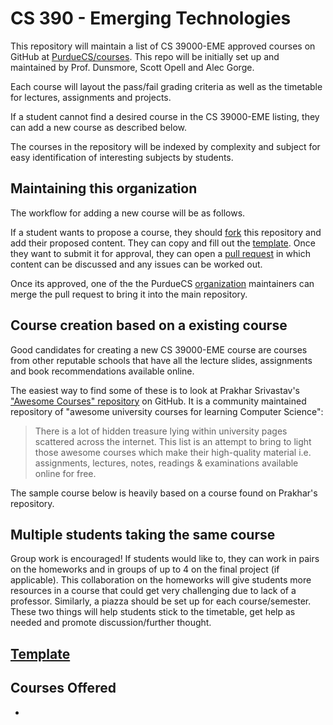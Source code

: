 # CS 390 - Emerging Technologies

This repository will maintain a list of CS 39000-EME approved courses on GitHub at [PurdueCS/courses](https://github.com/purduecs/courses). This repo will be initially set up and maintained by Prof. Dunsmore, Scott Opell and Alec Gorge.

Each course will layout the pass/fail grading criteria as well as the timetable for lectures, assignments and projects.

If a student cannot find a desired course in the CS 39000-EME listing, they can add a new course as described below.

The courses in the repository will be indexed by complexity and subject for easy identification of interesting subjects by students.

## Maintaining this organization

The workflow for adding a new course will be as follows.

If a student wants to propose a course, they should [fork](https://help.github.com/articles/fork-a-repo/) this repository and add their proposed content. They can copy and fill out the [template](./template_proposal.md). Once they want to submit it for approval, they can open a [pull request](https://help.github.com/articles/using-pull-requests/) in which content can be discussed and any issues can be worked out.

Once its approved, one of the the PurdueCS [organization](https://help.github.com/articles/about-organizations/) maintainers can merge the pull request to bring it into the main repository.

## Course creation based on a existing course

Good candidates for creating a new CS 39000-EME course are courses from other reputable schools that have all the lecture slides, assignments and book recommendations available online.

The easiest way to find some of these is to look at Prakhar Srivastav's ["Awesome Courses" repository](https://github.com/prakhar1989/awesome-courses) on GitHub. It is a community maintained repository of "awesome university courses for learning Computer Science":

> There is a lot of hidden treasure lying within university pages scattered across the internet. This list is an attempt to bring to light those awesome courses which make their high-quality material i.e. assignments, lectures, notes, readings & examinations available online for free.

The sample course below is heavily based on a course found on Prakhar's repository.


## Multiple students taking the same course

Group work is encouraged! If students would like to, they can work in pairs on the homeworks and in groups of up to 4 on the final project (if applicable). This collaboration on the homeworks will give students more resources in a course that could get very challenging due to lack of a professor. Similarly, a piazza should be set up for each course/semester. These two things will help students stick to the timetable, get help as needed and promote discussion/further thought.

## [Template](./template_proposal.md)

## Courses Offered
- 

